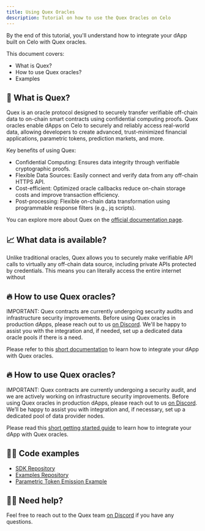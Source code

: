```yaml
---
title: Using Quex Oracles
description: Tutorial on how to use the Quex Oracles on Celo
---
```


By the end of this tutorial, you'll understand how to integrate your dApp built on Celo with Quex oracles.

This document covers:

- What is Quex?
- How to use Quex oracles?
- Examples

## 🚀 What is Quex?

Quex is an oracle protocol designed to securely transfer verifiable off-chain data to on-chain smart contracts using confidential computing proofs. Quex oracles enable dApps on Celo to securely and reliably access real-world data, allowing developers to create advanced, trust-minimized financial applications, parametric tokens, prediction markets, and more.

Key benefits of using Quex:

- Confidential Computing: Ensures data integrity through verifiable cryptographic proofs.
- Flexible Data Sources: Easily connect and verify data from any off-chain HTTPS API.
- Cost-efficient: Optimized oracle callbacks reduce on-chain storage costs and improve transaction efficiency.
- Post-processing: Flexible on-chain data transformation using programmable response filters (e.g., jq scripts).

You can explore more about Quex on the [official documentation page](https://docs.quex.tech).

## 📈 What data is available?

Unlike traditional oracles, Quex allows you to securely make verifiable API calls to virtually any off-chain data source, including private APIs protected by credentials. This means you can literally access the entire internet without

## 🔥 How to use Quex oracles?

IMPORTANT: Quex contracts are currently undergoing security audits and infrastructure security improvements. Before using Quex oracles in production dApps, please reach out to us [on Discord](https://discord.com/invite/NsuE32xHvj). We'll be happy to assist you with the integration and, if needed, set up a dedicated data oracle pools if there is a need.

Please refer to this [short documentation](https://docs.quex.tech/developers/getting_started2) to learn how to integrate your dApp with Quex oracles.

## 🔥 How to use Quex oracles?

IMPORTANT: Quex contracts are currently undergoing a security audit, and we are actively working on infrastructure security improvements. Before using Quex oracles in production dApps, please reach out to us [on Discord](https://discord.com/invite/NsuE32xHvj). We’ll be happy to assist you with integration and, if necessary, set up a dedicated pool of data provider nodes.

Please read this [short getting started guide](https://docs.quex.tech/developers/getting_started2) to learn how to integrate your dApp with Quex oracles.

## 👨‍💻 Code examples

- [SDK Repository](https://github.com/quex-tech/quex-v1-interfaces)
- [Examples Repository](https://github.com/quex-tech/quex-v1-examples)
- [Parametric Token Emission Example](https://github.com/quex-tech/quex-v1-examples/tree/main/tvl-emission)

## 🙋‍♂️ Need help?

Feel free to reach out to the Quex team [on Discord](https://discord.com/invite/NsuE32xHvj) if you have any questions.